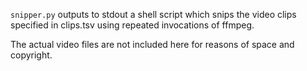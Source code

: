 `snipper.py` outputs to stdout a shell script which snips the video clips specified in clips.tsv using repeated invocations of ffmpeg.

The actual video files are not included here for reasons of space and copyright.
